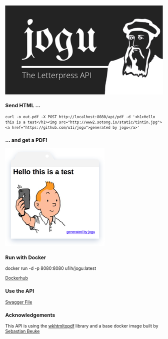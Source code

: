![](https://raw.githubusercontent.com/u1i/jogu/master/img/jogu4.png)


### Send HTML ...
`curl -o out.pdf -X POST http://localhost:8080/api/pdf -d '<h1>Hello this is a test</h1><img src="http://www2.sotong.io/static/tintin.jpg"><a href="https://github.com/u1i/jogu">generated by jogu</a>'`

### ... and get a PDF!

![](https://raw.githubusercontent.com/u1i/jogu/master/img/jogu3.png)

### Run with Docker

docker run -d -p 8080:8080 u1ih/jogu:latest

[Dockerhub](https://hub.docker.com/r/u1ih/jogu/)

### Use the API

[Swagger File](swagger.json)


### Acknowledgements 

This API is using the [wkhtmltopdf](https://wkhtmltopdf.org/) library and a base docker image built by [Sebastian Beuke](https://github.com/madnight/docker-alpine-wkhtmltopdf)

